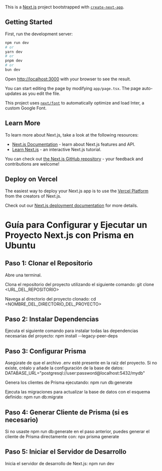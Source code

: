 This is a [Next.js](https://nextjs.org/) project bootstrapped with [`create-next-app`](https://github.com/vercel/next.js/tree/canary/packages/create-next-app).

## Getting Started

First, run the development server:

```bash
npm run dev
# or
yarn dev
# or
pnpm dev
# or
bun dev
```

Open [http://localhost:3000](http://localhost:3000) with your browser to see the result.

You can start editing the page by modifying `app/page.tsx`. The page auto-updates as you edit the file.

This project uses [`next/font`](https://nextjs.org/docs/basic-features/font-optimization) to automatically optimize and load Inter, a custom Google Font.

## Learn More

To learn more about Next.js, take a look at the following resources:

- [Next.js Documentation](https://nextjs.org/docs) - learn about Next.js features and API.
- [Learn Next.js](https://nextjs.org/learn) - an interactive Next.js tutorial.

You can check out [the Next.js GitHub repository](https://github.com/vercel/next.js/) - your feedback and contributions are welcome!

## Deploy on Vercel

The easiest way to deploy your Next.js app is to use the [Vercel Platform](https://vercel.com/new?utm_medium=default-template&filter=next.js&utm_source=create-next-app&utm_campaign=create-next-app-readme) from the creators of Next.js.

Check out our [Next.js deployment documentation](https://nextjs.org/docs/deployment) for more details.


# Guía para Configurar y Ejecutar un Proyecto Next.js con Prisma en Ubuntu

## Paso 1: Clonar el Repositorio

Abre una terminal.

Clona el repositorio del proyecto utilizando el siguiente comando:
git clone <URL_DEL_REPOSITORIO>

Navega al directorio del proyecto clonado:
cd <NOMBRE_DEL_DIRECTORIO_DEL_PROYECTO>

## Paso 2: Instalar Dependencias
Ejecuta el siguiente comando para instalar todas las dependencias necesarias del proyecto:
npm install --legacy-peer-deps

## Paso 3: Configurar Prisma
Asegúrate de que el archivo .env esté presente en la raíz del proyecto. Si no existe, créalo y añade la configuración de la base de datos:
DATABASE_URL="postgresql://user:password@localhost:5432/mydb"

Genera los clientes de Prisma ejecutando:
npm run db:generate

Ejecuta las migraciones para actualizar la base de datos con el esquema definido:
npm run db:migrate

## Paso 4: Generar Cliente de Prisma (si es necesario)
Si no usaste npm run db:generate en el paso anterior, puedes generar el cliente de Prisma directamente con:
npx prisma generate

## Paso 5: Iniciar el Servidor de Desarrollo
Inicia el servidor de desarrollo de Next.js:
npm run dev
